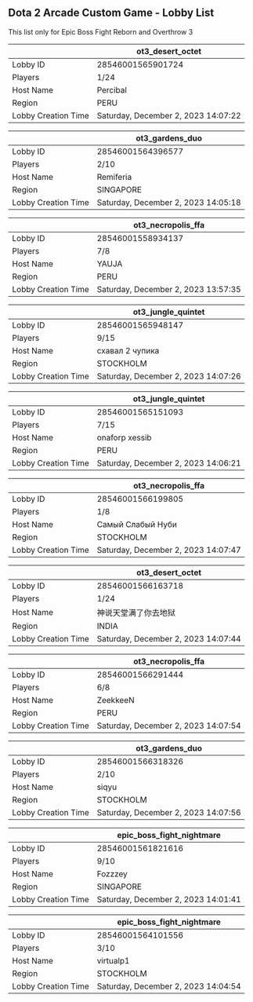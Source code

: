 ## Dota 2 Arcade Custom Game - Lobby List

This list only for Epic Boss Fight Reborn and Overthrow 3

|  | ot3_desert_octet |
| ------ | ------ |
| Lobby ID | 28546001565901724 |
| Players | 1/24 |
| Host Name | Percibal |
| Region | PERU |
| Lobby Creation Time | Saturday, December 2, 2023 14:07:22 |


|  | ot3_gardens_duo |
| ------ | ------ |
| Lobby ID | 28546001564396577 |
| Players | 2/10 |
| Host Name | Remiferia |
| Region | SINGAPORE |
| Lobby Creation Time | Saturday, December 2, 2023 14:05:18 |


|  | ot3_necropolis_ffa |
| ------ | ------ |
| Lobby ID | 28546001558934137 |
| Players | 7/8 |
| Host Name | YAUJA |
| Region | PERU |
| Lobby Creation Time | Saturday, December 2, 2023 13:57:35 |


|  | ot3_jungle_quintet |
| ------ | ------ |
| Lobby ID | 28546001565948147 |
| Players | 9/15 |
| Host Name | схавал 2 чупика |
| Region | STOCKHOLM |
| Lobby Creation Time | Saturday, December 2, 2023 14:07:26 |


|  | ot3_jungle_quintet |
| ------ | ------ |
| Lobby ID | 28546001565151093 |
| Players | 7/15 |
| Host Name | onaforp xessib |
| Region | PERU |
| Lobby Creation Time | Saturday, December 2, 2023 14:06:21 |


|  | ot3_necropolis_ffa |
| ------ | ------ |
| Lobby ID | 28546001566199805 |
| Players | 1/8 |
| Host Name | Самый Слабый Нуби |
| Region | STOCKHOLM |
| Lobby Creation Time | Saturday, December 2, 2023 14:07:47 |


|  | ot3_desert_octet |
| ------ | ------ |
| Lobby ID | 28546001566163718 |
| Players | 1/24 |
| Host Name | 神说天堂满了你去地狱 |
| Region | INDIA |
| Lobby Creation Time | Saturday, December 2, 2023 14:07:44 |


|  | ot3_necropolis_ffa |
| ------ | ------ |
| Lobby ID | 28546001566291444 |
| Players | 6/8 |
| Host Name | ZeekkeeN |
| Region | PERU |
| Lobby Creation Time | Saturday, December 2, 2023 14:07:54 |


|  | ot3_gardens_duo |
| ------ | ------ |
| Lobby ID | 28546001566318326 |
| Players | 2/10 |
| Host Name | siqyu |
| Region | STOCKHOLM |
| Lobby Creation Time | Saturday, December 2, 2023 14:07:56 |


|  | epic_boss_fight_nightmare |
| ------ | ------ |
| Lobby ID | 28546001561821616 |
| Players | 9/10 |
| Host Name | Fozzzey |
| Region | SINGAPORE |
| Lobby Creation Time | Saturday, December 2, 2023 14:01:41 |


|  | epic_boss_fight_nightmare |
| ------ | ------ |
| Lobby ID | 28546001564101556 |
| Players | 3/10 |
| Host Name | virtualp1 |
| Region | STOCKHOLM |
| Lobby Creation Time | Saturday, December 2, 2023 14:04:54 |


